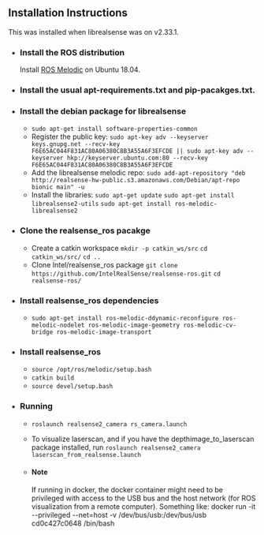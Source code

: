## Installation Instructions

This was installed when librealsense was on v2.33.1.

* ### Install the ROS distribution

    Install [ROS Melodic](http://wiki.ros.org/melodic/Installation/Ubuntu) on Ubuntu 18.04.

* ### Install the usual apt-requirements.txt and pip-pacakges.txt.

* ### Install the debian package for librealsense

  * `sudo apt-get install software-properties-common`
  * Register the public key:
    `sudo apt-key adv --keyserver keys.gnupg.net --recv-key F6E65AC044F831AC80A06380C8B3A55A6F3EFCDE || sudo apt-key adv --keyserver hkp://keyserver.ubuntu.com:80 --recv-key F6E65AC044F831AC80A06380C8B3A55A6F3EFCDE`
  * Add the librealsense melodic repo:
    `sudo add-apt-repository "deb http://realsense-hw-public.s3.amazonaws.com/Debian/apt-repo bionic main" -u`
  * Install the libraries:
    `sudo apt-get update`
    `sudo apt-get install librealsense2-utils`
    `sudo apt-get install ros-melodic-librealsense2`

* ### Clone the realsense_ros pacakge

  * Create a catkin workspace
    `mkdir -p catkin_ws/src`
    `cd catkin_ws/src/`
    `cd ..`
  * Clone Intel/realsense_ros package
    `git clone https://github.com/IntelRealSense/realsense-ros.git`
    `cd realsense-ros/`

* ### Install realsense_ros dependencies

  * `sudo apt-get install ros-melodic-ddynamic-reconfigure ros-melodic-nodelet ros-melodic-image-geometry ros-melodic-cv-bridge ros-melodic-image-transport`

* ### Install realsense_ros

  * `source /opt/ros/melodic/setup.bash`
  * `catkin build`
  * `source devel/setup.bash`

* ### Running

  * `roslaunch realsense2_camera rs_camera.launch`
  * To visualize laserscan, and if you have the depthimage_to_laserscan package installed, run
    `roslaunch realsense2_camera laserscan_from_realsense.launch`
  
  * #### Note
    If running in docker, the docker container might need to be privileged with access to the USB bus and the host network (for ROS visualization from a remote computer). Something like:
    docker run -it --privileged --net=host -v /dev/bus/usb:/dev/bus/usb cd0c427c0648 /bin/bash
